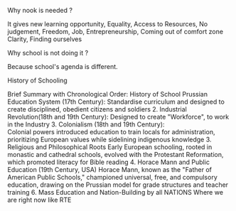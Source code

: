 Why nook is needed ?

It gives new learning opportunity, 
Equality, Access to Resources,
No judgement, Freedom,
Job, Entrepreneurship, Coming out of comfort zone
Clarity, Finding ourselves

Why school is not doing it ?

Because school's agenda is different.

History of Schooling 

Brief Summary with Chronological Order: History of School
Prussian Education System (17th Century):
Standardise curriculum and designed to create disciplined, obedient citizens and soldiers
2. Industrial Revolution(18th and 19th Century):
Designed to create "Workforce", to work in the Industry
3. Colonialism (18th and 19th Century):  
Colonial powers introduced education to train locals for administration, prioritizing European values while sidelining indigenous knowledge
3. Religious and Philosophical Roots
Early European schooling, rooted in monastic and cathedral schools, evolved with the Protestant Reformation, which promoted literacy for Bible reading
4. Horace Mann and Public Education (19th Century, USA)
Horace Mann, known as the "Father of American Public Schools," championed universal, free, and compulsory education, drawing on the Prussian model for grade structures and teacher training
6. Mass Education and Nation-Building by all NATIONS
Where we are right now like RTE

